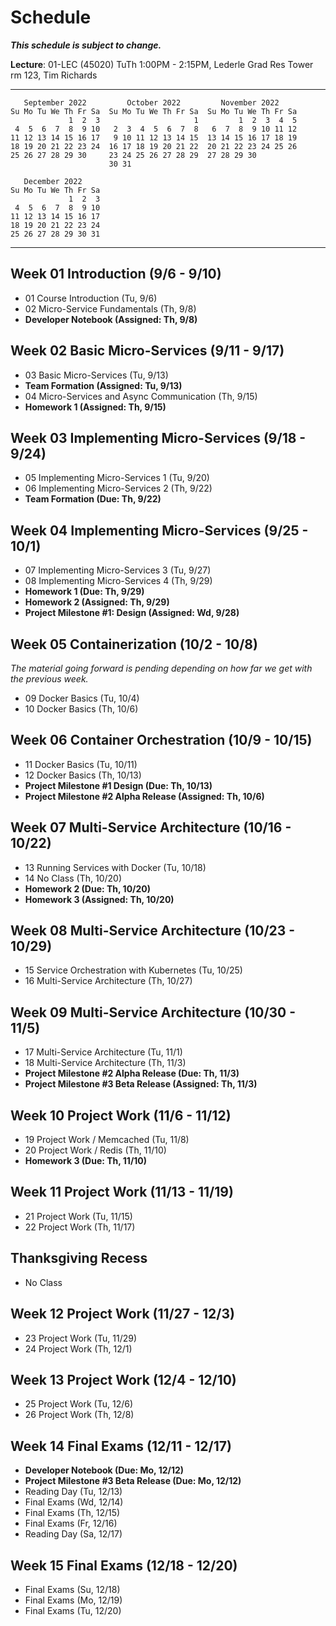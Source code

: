 # Schedule

***This schedule is subject to change.***

**Lecture**: 01-LEC (45020) TuTh 1:00PM - 2:15PM, Lederle Grad Res Tower rm 123, Tim Richards

---

```
   September 2022         October 2022         November 2022      
Su Mo Tu We Th Fr Sa  Su Mo Tu We Th Fr Sa  Su Mo Tu We Th Fr Sa  
             1  2  3                     1         1  2  3  4  5  
 4  5  6  7  8  9 10   2  3  4  5  6  7  8   6  7  8  9 10 11 12  
11 12 13 14 15 16 17   9 10 11 12 13 14 15  13 14 15 16 17 18 19  
18 19 20 21 22 23 24  16 17 18 19 20 21 22  20 21 22 23 24 25 26  
25 26 27 28 29 30     23 24 25 26 27 28 29  27 28 29 30           
                      30 31                                       

   December 2022      
Su Mo Tu We Th Fr Sa  
             1  2  3  
 4  5  6  7  8  9 10  
11 12 13 14 15 16 17  
18 19 20 21 22 23 24  
25 26 27 28 29 30 31 
```

---

## Week 01 Introduction (9/6 - 9/10)

- 01 Course Introduction (Tu, 9/6)
- 02 Micro-Service Fundamentals (Th, 9/8)
- **Developer Notebook (Assigned: Th, 9/8)**

## Week 02 Basic Micro-Services (9/11 - 9/17)

- 03 Basic Micro-Services (Tu, 9/13)
- **Team Formation (Assigned: Tu, 9/13)**
- 04 Micro-Services and Async Communication (Th, 9/15)
- **Homework 1 (Assigned: Th, 9/15)**

## Week 03 Implementing Micro-Services (9/18 - 9/24)

- 05 Implementing Micro-Services 1 (Tu, 9/20)
- 06 Implementing Micro-Services 2 (Th, 9/22)
- **Team Formation (Due: Th, 9/22)**
  
## Week 04 Implementing Micro-Services (9/25 - 10/1)

- 07 Implementing Micro-Services 3 (Tu, 9/27)
- 08 Implementing Micro-Services 4 (Th, 9/29)
- **Homework 1 (Due: Th, 9/29)**
- **Homework 2 (Assigned: Th, 9/29)**
- **Project Milestone #1: Design (Assigned: Wd, 9/28)**
  
## Week 05 Containerization (10/2 - 10/8)

*The material going forward is pending depending on how far we get with the previous week.*

- 09 Docker Basics (Tu, 10/4)
- 10 Docker Basics (Th, 10/6)
  
## Week 06 Container Orchestration (10/9 - 10/15)

- 11 Docker Basics (Tu, 10/11)
- 12 Docker Basics (Th, 10/13)
- **Project Milestone #1 Design (Due: Th, 10/13)**
- **Project Milestone #2 Alpha Release (Assigned: Th, 10/6)**

## Week 07 Multi-Service Architecture (10/16 - 10/22)

- 13 Running Services with Docker (Tu, 10/18)
- 14 No Class (Th, 10/20)
- **Homework 2 (Due: Th, 10/20)**
- **Homework 3 (Assigned: Th, 10/20)**
  
## Week 08 Multi-Service Architecture (10/23 - 10/29)

- 15 Service Orchestration with Kubernetes (Tu, 10/25)
- 16 Multi-Service Architecture (Th, 10/27)
  
## Week 09 Multi-Service Architecture (10/30 - 11/5)

- 17 Multi-Service Architecture (Tu, 11/1)
- 18 Multi-Service Architecture (Th, 11/3)
- **Project Milestone #2 Alpha Release (Due: Th, 11/3)**
- **Project Milestone #3 Beta Release (Assigned: Th, 11/3)**
  
## Week 10 Project Work (11/6 - 11/12)

- 19 Project Work / Memcached (Tu, 11/8)
- 20 Project Work / Redis (Th, 11/10)
- **Homework 3 (Due: Th, 11/10)**
  
## Week 11 Project Work (11/13 - 11/19)

- 21 Project Work (Tu, 11/15)
- 22 Project Work (Th, 11/17)
  
## Thanksgiving Recess

- No Class

## Week 12 Project Work (11/27 - 12/3)

- 23 Project Work (Tu, 11/29)
- 24 Project Work (Th, 12/1)
  
## Week 13 Project Work (12/4 - 12/10)

- 25 Project Work (Tu, 12/6)
- 26 Project Work (Th, 12/8)

## Week 14 Final Exams (12/11 - 12/17)

- **Developer Notebook (Due: Mo, 12/12)**
- **Project Milestone #3 Beta Release (Due: Mo, 12/12)**
- Reading Day (Tu, 12/13)
- Final Exams (Wd, 12/14)
- Final Exams (Th, 12/15)
- Final Exams (Fr, 12/16)
- Reading Day (Sa, 12/17)

## Week 15 Final Exams (12/18 - 12/20)

- Final Exams (Su, 12/18)
- Final Exams (Mo, 12/19)
- Final Exams (Tu, 12/20)
